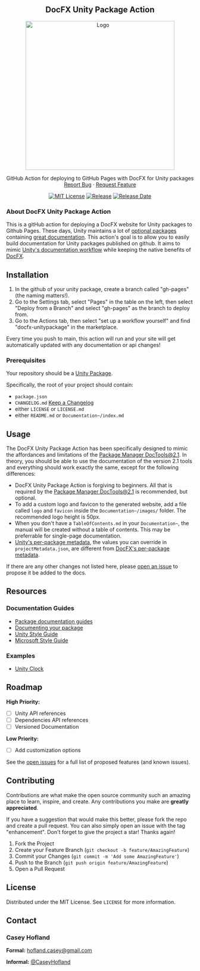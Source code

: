 <!--
*** Thanks for checking out the Best-README-Template. If you have a suggestion
*** that would make this better, please fork the repo and create a pull request
*** or simply open an issue with the tag "enhancement".
*** Don't forget to give the project a star!
*** Thanks again! Now go create something AMAZING! :D
-->
<!--
*** I'm using markdown "reference style" links for readability.
*** Reference links are enclosed in brackets [ ] instead of parentheses ( ).
*** See the bottom of this document for the declaration of the reference variables
*** for contributors-url, forks-url, etc. This is an optional, concise syntax you may use.
*** https://www.markdownguide.org/basic-syntax/#reference-style-links
-->

<div align="center">
  <!-- PROJECT LOGO -->
  <h2>DocFX Unity Package Action</h2>

  <a href="https://github.com/CaseyHofland/docfx-unitypackage">
    <img src="https://github.com/CaseyHofland/docfx-unitypackage/assets/27729987/26e90342-31a0-4e6d-a119-b6c7e385d321" alt="Logo" width="400">
  </a>
  
  <p>
    GitHub Action for deploying to GitHub Pages with DocFX for Unity packages
    <br/>
    <a href="https://github.com/CaseyHofland/docfx-unitypackage/issues">Report Bug</a>
    ·
    <a href="https://github.com/CaseyHofland/docfx-unitypackage/issues">Request Feature</a>
  </p>
  
  
  
  <!-- PROJECT SHIELDS -->
  [![MIT License][license-shield]][license-url]
  [![Release][release-shield]][release-url]
  [![Release Date][release-date-shield]][release-date-url]
</div>



<!-- ABOUT THE PROJECT -->
### About DocFX Unity Package Action

This is a gitHub action for deploying a DocFX website for Unity packages to Github Pages. These days, Unity maintains a lot of [optional packages](https://docs.unity3d.com/Manual/pack-safe.html) containing [great documentation](https://docs.unity3d.com/Packages/com.unity.cinemachine@2.9/manual/). This action's goal is to allow you to easily build documentation for Unity packages published on github. It aims to mimic [Unity's documentation workflow][workflow-url] while keeping the native benefits of [DocFX][docfx-url].



<!-- Installation -->
## Installation

1. In the github of your unity package, create a branch called "gh-pages" (the naming matters!).
2. Go to the Settings tab, select "Pages" in the table on the left, then select "Deploy from a Branch" and select "gh-pages" as the branch to deploy from.
3. Go to the Actions tab, then select "set up a workflow yourself" and find "docfx-unitypackage" in the marketplace.

Every time you push to main, this action will run and your site will get automatically updated with any documentation or api changes!

### Prerequisites

Your repository should be a [Unity Package](https://docs.unity3d.com/Manual/cus-layout.html).

Specifically, the root of your project should contain:
- `package.json`
- `CHANGELOG.md` [Keep a Changelog](https://keepachangelog.com/en/1.0.0/)
- either `LICENSE` or `LICENSE.md`
- either `README.md` or `Documentation~/index.md`



<!-- USAGE -->
## Usage

The DocFX Unity Package Action has been specifically designed to mimic the affordances and limitations of the [Package Manager DocTools@2.1][workflow-url]. In theory, you should be able to use the documentation of the version 2.1 tools and everything should work exactly the same, except for the following differences:
- DocFX Unity Package Action is forgiving to beginners. All that is required by the [Package Manager DocTools@2.1][workflow-url] is recommended, but optional.
- To add a custom logo and favicon to the generated website, add a file called `logo` and `favicon` inside the `Documentation~/images/` folder. The recommended logo height is 50px.
- When you don't have a `TableOfContents.md` in your `Documentation~`, the manual will be created without a table of contents. This may be preferrable for single-page documentation.
- [Unity's per-package metadata](https://docs.unity3d.com/Packages/com.unity.package-manager-doctools@2.1/manual/package-metadata.html), the values you can override in `projectMetadata.json`, are different from [DocFX's per-package metadata](https://dotnet.github.io/docfx/docs/template.html?tabs=modern#template-metadata).

If there are any other changes not listed here, please [open an issue](https://github.com/CaseyHofland/docfx-unitypackage/issues) to propose it be added to the docs.



<!-- RESOURCES -->
## Resources

### Documentation Guides

- [Package documentation guides](https://docs.unity.cn/Packages/com.unity.services.wire@1.1//manual/)
- [Documenting your package](https://docs.unity3d.com/Manual/cus-document.html)
- [Unity Style Guide](https://docs-style-guide.unity.com/)
- [Microsoft Style Guide](https://learn.microsoft.com/en-us/style-guide/welcome/)

### Examples

- [Unity Clock](https://github.com/CaseyHofland/com.caseyhofland.unityclock)


<!-- ROADMAP -->
## Roadmap

**High Priority:**
- [ ] Unity API references
- [ ] Dependencies API references
- [ ] Versioned Documentation

**Low Priority:**
- [ ] Add customization options

See the [open issues](https://github.com/CaseyHofland/docfx-unitypackage/issues) for a full list of proposed features (and known issues).



<!-- CONTRIBUTING -->
## Contributing

Contributions are what make the open source community such an amazing place to learn, inspire, and create. Any contributions you make are **greatly appreciated**.

If you have a suggestion that would make this better, please fork the repo and create a pull request. You can also simply open an issue with the tag "enhancement".
Don't forget to give the project a star! Thanks again!

1. Fork the Project
2. Create your Feature Branch (`git checkout -b feature/AmazingFeature`)
3. Commit your Changes (`git commit -m 'Add some AmazingFeature'`)
4. Push to the Branch (`git push origin feature/AmazingFeature`)
5. Open a Pull Request



<!-- LICENSE -->
## License

Distributed under the MIT License. See `LICENSE` for more information.



<!-- CONTACT -->
## Contact

### Casey Hofland

**Formal:** hofland.casey@gmail.com

**Informal:** [@CaseyHofland](https://mastodon.gamedev.place/@CaseyHofland)



<!-- MARKDOWN LINKS & IMAGES -->
<!-- https://www.markdownguide.org/basic-syntax/#reference-style-links -->
[license-shield]: https://img.shields.io/github/license/CaseyHofland/docfx-unitypackage.svg
[license-url]: https://github.com/CaseyHofland/docfx-unitypackage/blob/master/LICENSE
[release-shield]: https://img.shields.io/github/release/CaseyHofland/docfx-unitypackage.svg
[release-url]: https://github.com/CaseyHofland/docfx-unitypackage/blob/master/releases/latest
[release-date-shield]: https://img.shields.io/github/release-date/CaseyHofland/docfx-unitypackage.svg
[release-date-url]: https://github.com/CaseyHofland/docfx-unitypackage/releases
[workflow-url]: https://docs.unity3d.com/Packages/com.unity.package-manager-doctools@2.1/manual/developer-notes.html#pmdt
[docfx-url]: https://dotnet.github.io/docfx/
